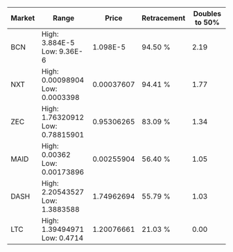 | Market | Range | Price| Retracement | Doubles to 50% |
| --- | --- | --- | --- | --- |
| BCN | High: 3.884E-5<br />Low: 9.36E-6 | 1.098E-5 | 94.50 % | 2.19 |
| NXT | High: 0.00098904<br />Low: 0.0003398 | 0.00037607 | 94.41 % | 1.77 |
| ZEC | High: 1.76320912<br />Low: 0.78815901 | 0.95306265 | 83.09 % | 1.34 |
| MAID | High: 0.00362<br />Low: 0.00173896 | 0.00255904 | 56.40 % | 1.05 |
| DASH | High: 2.20543527<br />Low: 1.3883588 | 1.74962694 | 55.79 % | 1.03 |
| LTC | High: 1.39494971<br />Low: 0.4714 | 1.20076661 | 21.03 % | 0.00 |
